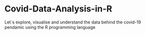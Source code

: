 # Covid-Data-Analysis-in-R
Let´s explore, visualise and understand the data behind the covid-19 pendamic using the R programming language
